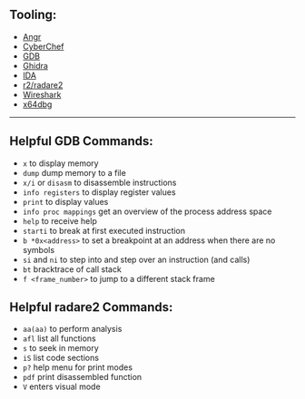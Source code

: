 ## Tooling:
- [Angr](https://angr.io/)
- [CyberChef](https://github.com/gchq/CyberChef)
- [GDB](https://www.sourceware.org/gdb/)
- [Ghidra](https://github.com/NationalSecurityAgency/ghidra)
- [IDA](https://hex-rays.com/ida-pro/)
- [r2/radare2](https://rada.re/)
- [Wireshark](https://www.wireshark.org/)
- [x64dbg](https://github.com/x64dbg/x64dbg)
___
## Helpful GDB Commands:
- `x` to display memory
- `dump` dump memory to a file
- `x/i` or `disasm` to disassemble instructions
- `info registers` to display register values
- `print` to display values
- `info proc mappings` get an overview of the process address space
- `help` to receive help
- `starti` to break at first executed instruction
- `b *0x<address>` to set a breakpoint at an address when there are no symbols
- `si` and `ni` to step into and step over an instruction (and calls)
- `bt` bracktrace of call stack
- `f <frame_number>` to jump to a different stack frame

## Helpful radare2 Commands:
- `aa(aa)` to perform analysis
- `afl` list all functions
- `s` to seek in memory
- `iS` list code sections
- `p?` help menu for print modes
- `pdf` print disassembled function
- `V` enters visual mode

